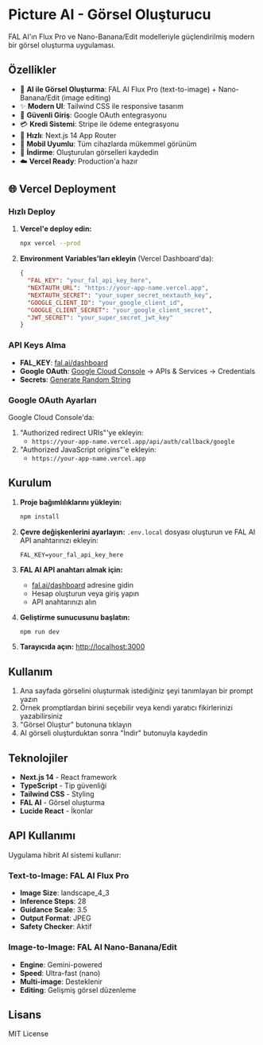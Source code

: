 # Picture AI - Görsel Oluşturucu

FAL AI'ın Flux Pro ve Nano-Banana/Edit modelleriyle güçlendirilmiş modern bir görsel oluşturma uygulaması.

## Özellikler

- 🎨 **AI ile Görsel Oluşturma**: FAL AI Flux Pro (text-to-image) + Nano-Banana/Edit (image editing)
- ✨ **Modern UI**: Tailwind CSS ile responsive tasarım
- 🔐 **Güvenli Giriş**: Google OAuth entegrasyonu
- 💳 **Kredi Sistemi**: Stripe ile ödeme entegrasyonu
- 🚀 **Hızlı**: Next.js 14 App Router
- 📱 **Mobil Uyumlu**: Tüm cihazlarda mükemmel görünüm
- 💾 **İndirme**: Oluşturulan görselleri kaydedin
- ☁️ **Vercel Ready**: Production'a hazır

## 🌐 Vercel Deployment

### Hızlı Deploy

1. **Vercel'e deploy edin:**
   ```bash
   npx vercel --prod
   ```

2. **Environment Variables'ları ekleyin** (Vercel Dashboard'da):
   ```json
   {
     "FAL_KEY": "your_fal_api_key_here",
     "NEXTAUTH_URL": "https://your-app-name.vercel.app",
     "NEXTAUTH_SECRET": "your_super_secret_nextauth_key",
     "GOOGLE_CLIENT_ID": "your_google_client_id",
     "GOOGLE_CLIENT_SECRET": "your_google_client_secret",
     "JWT_SECRET": "your_super_secret_jwt_key"
   }
   ```

### API Keys Alma

- **FAL_KEY**: [fal.ai/dashboard](https://fal.ai/dashboard)
- **Google OAuth**: [Google Cloud Console](https://console.cloud.google.com/) → APIs & Services → Credentials
- **Secrets**: [Generate Random String](https://www.uuidgenerator.net/)

### Google OAuth Ayarları

Google Cloud Console'da:
1. "Authorized redirect URIs"'ye ekleyin:
   - `https://your-app-name.vercel.app/api/auth/callback/google`
2. "Authorized JavaScript origins"'e ekleyin:
   - `https://your-app-name.vercel.app`

## Kurulum

1. **Proje bağımlılıklarını yükleyin:**
   ```bash
   npm install
   ```

2. **Çevre değişkenlerini ayarlayın:**
   `.env.local` dosyası oluşturun ve FAL AI API anahtarınızı ekleyin:
   ```
   FAL_KEY=your_fal_api_key_here
   ```

3. **FAL AI API anahtarı almak için:**
   - [fal.ai/dashboard](https://fal.ai/dashboard) adresine gidin
   - Hesap oluşturun veya giriş yapın
   - API anahtarınızı alın

4. **Geliştirme sunucusunu başlatın:**
   ```bash
   npm run dev
   ```

5. **Tarayıcıda açın:**
   [http://localhost:3000](http://localhost:3000)

## Kullanım

1. Ana sayfada görselini oluşturmak istediğiniz şeyi tanımlayan bir prompt yazın
2. Örnek promptlardan birini seçebilir veya kendi yaratıcı fikirlerinizi yazabilirsiniz
3. "Görsel Oluştur" butonuna tıklayın
4. AI görseli oluşturduktan sonra "İndir" butonuyla kaydedin

## Teknolojiler

- **Next.js 14** - React framework
- **TypeScript** - Tip güvenliği
- **Tailwind CSS** - Styling
- **FAL AI** - Görsel oluşturma
- **Lucide React** - İkonlar

## API Kullanımı

Uygulama hibrit AI sistemi kullanır:

### **Text-to-Image: FAL AI Flux Pro**

- **Image Size**: landscape_4_3
- **Inference Steps**: 28
- **Guidance Scale**: 3.5
- **Output Format**: JPEG
- **Safety Checker**: Aktif

### **Image-to-Image: FAL AI Nano-Banana/Edit**

- **Engine**: Gemini-powered
- **Speed**: Ultra-fast (nano)
- **Multi-image**: Desteklenir
- **Editing**: Gelişmiş görsel düzenleme

## Lisans

MIT License
